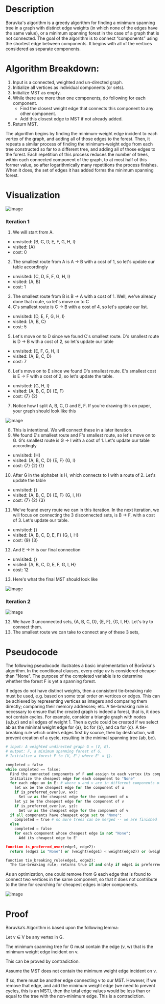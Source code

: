 # Description

Boruvka's algorithm is a greedy algorithm for finding a minimum spanning tree in a graph with distinct edge weights (in which none of the edges have the same value), or a minimum spanning forest in the case of a graph that is not connected.
The goal of the algorithm is to connect “components” using the shortest edge between components. It begins with all of the vertices considered as separate components.

# Algorithm Breakdown:

1. Input is a connected, weighted and un-directed graph.
2. Initialize all vertices as individual components (or sets).
3. Initialize MST as empty.
4. While there are more than one components, do following for each component.
      -  Find the closest weight edge that connects this component to any other component.
      -  Add this closest edge to MST if not already added.  
5. Return MST.

The algorithm begins by finding the minimum-weight edge incident to each vertex of the graph, and adding all of those edges to the forest. Then, it repeats a similar process of finding the minimum-weight edge from each tree constructed so far to a different tree, and adding all of those edges to the forest. Each repetition of this process reduces the number of trees, within each connected component of the graph, to at most half of this former value, so after logarithmically many repetitions the process finishes. When it does, the set of edges it has added forms the minimum spanning forest. 

# Visualization

![image](https://github.com/Gnome67/COSC-guides/assets/102388813/8502fc81-8d76-4985-9be3-dda991528b60)

### Iteration 1

1. We will start from A.
- unvisited: {B, C, D, E, F, G, H, I}
- visited: {A}
- cost: 0
2. The smallest route from A is A -> B with a cost of 1, so let's update our table accordingly
- unvisited: {C, D, E, F, G, H, I}
- visited: {A, B}
- cost: 1
3. The smallest route from B is B -> A with a cost of 1. Well, we've already done that route, so let's move on to C
4. C's smallest route is C -> B with a cost of 4, so let's update our list.
- unvisited: {D, E, F, G, H, I}
- visited: {A, B, C}
- cost: 5
5. Let's move on to D since we found C's smallest route. D's smallest route is D -> B with a cost of 2, so let's update our table
- unvisited: {E, F, G, H, I}
- visited: {A, B, C, D}
- cost: 7
6. Let's move on to E since we found D's smallest route. E's smallest cost is E -> F with a cost of 2, so let's update the table.
- unvisited: {G, H, I}
- visited: {A, B, C, D} {E, F}
- cost: {7} {2}
7. Notice how I split A, B, C, D and E, F. If you're drawing this on paper, your graph should look like this

![image](https://github.com/Gnome67/COSC-guides/assets/102388813/d2357f3f-aece-4283-b20d-7b0cb971b53d)

8. This is intentional. We will connect these in a later iteration.
9. We found E's smallest route and F's smallest route, so let's move on to G. G's smallest route is G -> I with a cost of 1. Let's update our table accordingly
- unvisited: {H}
- visited: {A, B, C, D} {E, F} {G, I}
- cost: {7} {2} {1}
10. After G in the alphabet is H, which connects to I with a route of 2. Let's update the table
- unvisited: {}
- visited: {A, B, C, D} {E, F} {G, I, H}
- cost: {7} {2} {3}
11. We've found every route we can in this iteration. In the next iteration, we will focus on connecting the 3 disconnected sets, is B -> F, with a cost of 3. Let's update our table.
- unvisited: {}
- visited: {A, B, C, D, E, F} {G, I, H}
- cost: {9} {3}
12. And E -> H is our final connection
- unvisited: {}
- visited: {A, B, C, D, E, F, G, I, H}
- cost: 12
13. Here's what the final MST should look like

![image](https://github.com/Gnome67/COSC-guides/assets/102388813/93548502-e143-4ff8-9d78-e01b8de45ed1)

### Iteration 2

![image](https://github.com/Gnome67/COSC-guides/assets/102388813/6645abb8-69dd-47fb-aa08-686e25a707e2)

12. We have 3 unconnected sets, {A, B, C, D}, {E, F}, {G, I, H}. Let's try to connect them.
13. The smallest route we can take to connect any of these 3 sets,

# Pseudocode

The following pseudocode illustrates a basic implementation of Borůvka's algorithm. In the conditional clauses, every edge uv is considered cheaper than "None". The purpose of the completed variable is to determine whether the forest F is yet a spanning forest.

If edges do not have distinct weights, then a consistent tie-breaking rule must be used, e.g. based on some total order on vertices or edges. This can be achieved by representing vertices as integers and comparing them directly; comparing their memory addresses; etc. A tie-breaking rule is necessary to ensure that the created graph is indeed a forest, that is, it does not contain cycles. For example, consider a triangle graph with nodes {a,b,c} and all edges of weight 1. Then a cycle could be created if we select ab as the minimal weight edge for {a}, bc for {b}, and ca for {c}. A tie-breaking rule which orders edges first by source, then by destination, will prevent creation of a cycle, resulting in the minimal spanning tree {ab, bc}.

```py
# input: A weighted undirected graph G = (V, E).
# output: F, a minimum spanning forest of G.
# Initialize a forest F to (V, E') where E' = {}.

completed = false
while completed == false:
  Find the connected components of F and assign to each vertex its component
  Initialize the cheapest edge for each component to "None"
  for each edge uv in E: # where u and v are in different components of F
    let wx be the cheapest edge for the component of u
    if is_preferred_over(uv, wx):
      Set uv as the cheapest edge for the component of u
    let yz be the cheapest edge for the component of v
    if is_preferred_over(uv, yz):
      Set uv as the cheapest edge for the component of v
  if all components have cheapest edge set to "None":
    completed = true # no more trees can be merged -- we are finished
  else
    completed = false
    for each component whose cheapest edge is not "None":
      Add its cheapest edge to E'

function is_preferred_over(edge1, edge2):
  return (edge2 is "None") or (weight(edge1) < weight(edge2)) or (weight(edge1) = weight(edge2) and tie_breaking_rule(edge1, edge2))

function tie_breaking_rule(edge1, edge2):
  The tie-breaking rule; returns true if and only if edge1 is preferred over edge2 in the case of a tie.
```

As an optimization, one could remove from G each edge that is found to connect two vertices in the same component, so that it does not contribute to the time for searching for cheapest edges in later components.

![image](https://github.com/Gnome67/COSC-guides/assets/102388813/ec0a1c26-87fc-4923-9936-3bcf304e4209)

# Proof

Boruvka’s Algorithm is based upon the following lemma:

Let v ∈ V be any vertex in G.

The minimum spanning tree for G must contain the edge (v, w) that is the minimum weight edge incident on v.

This can be proved by contradiction.

Assume the MST does not contain the minimum weight edge incident on v.

If so, there must be another edge connecting v to our MST. However, if we remove that edge, and add the minimum weight edge (we need to prevent cycles, this is an MST), then the total edge values would be less than or equal to the tree with the non-minimum edge. This is a contradiction.
